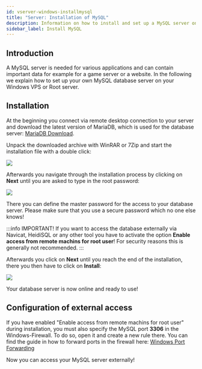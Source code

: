 ```yaml
---
id: vserver-windows-installmysql
title: "Server: Installation of MySQL"
description: Information on how to install and set up a MySQL server on your Windows server from ZAP-Hosting - ZAP-Hosting.com documentation
sidebar_label: Install MySQL
---
```



## Introduction

A MySQL server is needed for various applications and can contain important data for example for a game server or a website. In the following we explain how to set up your own MySQL database server on your Windows VPS or Root server.



## Installation

At the beginning you connect via remote desktop connection to your server and download the latest version of MariaDB, which is used for the database server: [MariaDB Download](https://native-network.net/downloads/download/895/). 

Unpack the downloaded archive with WinRAR or 7Zip and start the installation file with a double click: 

![](https://user-images.githubusercontent.com/61839701/166200227-8ca5c169-1cc6-404b-9522-15781eb22a84.png)

Afterwards you navigate through the installation process by clicking on **Next** until you are asked to type in the root password:

![](https://user-images.githubusercontent.com/61839701/166200257-5676d728-1c2f-476a-b943-afcf570b8614.png)

There you can define the master password for the access to your database server. Please make sure that you use a secure password which no one else knows!

:::info
IMPORTANT! If you want to access the database externally via Navicat, HeidiSQL or any other tool you have to activate the option **Enable access from remote machins for root user**! For security reasons this is generally not recommended.
:::

Afterwards you click on **Next** until you reach the end of the installation, there you then have to click on **Install**:

![](https://user-images.githubusercontent.com/61839701/166200280-68ab2ccd-225b-424e-b85b-11946c949ae6.png)

Your database server is now online and ready to use!

## Configuration of external access

If you have enabled "Enable access from remote machins for root user" during installation, you must also specify the MySQL port **3306** in the 
Windows-Firewall. To do so, open it and create a new rule there.
You can find the guide in how to forward ports in the firewall here:
[Windows Port Forwarding](vserver-windows-port.md)

Now you can access your MySQL server externally!
